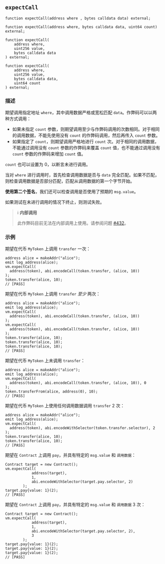 ## `expectCall`

```solidity
function expectCall(address where , bytes calldata data) external;
```

```solidity
function expectCall(address where, bytes calldata data, uint64 count) external;
```

```solidity
function expectCall(
    address where,
    uint256 value,
    bytes calldata data
) external;
```

```solidity
function expectCall(
    address where,
    uint256 value,
    bytes calldata data,
    uint64 count
) external;
```

### 描述 

期望调用指定地址 `where`，其中调用数据严格或宽松匹配 `data`。作弊码可以以两种方式调用：

- 如果未指定 `count` 参数，则期望调用至少与作弊码调用的次数相同。对于相同的调用数据，不能先使用没有 `count` 的作弊码调用，然后再传入 `count` 参数。
- 如果指定了 `count`，则期望调用严格地进行 `count` 次。对于相同的调用数据，不能通过调用没有 `count` 参数的作弊码来覆盖 `count` 值，也不能通过调用没有 `count` 参数的作弊码来增加 `count` 值。

`count` 也可以设置为 0，以断言未进行调用。

当对 `where` 进行调用时，首先检查调用数据是否与 `data` 完全匹配。如果不匹配，则检查调用数据是否部分匹配，匹配从调用数据的第一个字节开始。

**使用第二个签名**，我们还可以检查调用是否使用了预期的 `msg.value`。

如果测试在未进行调用的情况下终止，则测试失败。

> ℹ️ **内部调用**
>
> 此作弊码目前无法在内部调用上使用。请参阅问题 [#432](https://github.com/foundry-rs/foundry/issues/432)。

### 示例 

期望在代币 `MyToken` 上调用 `transfer` 一次：

```solidity
address alice = makeAddr("alice");
emit log_address(alice);
vm.expectCall(
  address(token), abi.encodeCall(token.transfer, (alice, 10))
);
token.transfer(alice, 10);
// [PASS]
```

期望在代币 `MyToken` 上调用 `transfer` *至少* 两次：

```solidity
address alice = makeAddr("alice");
emit log_address(alice);
vm.expectCall(
  address(token), abi.encodeCall(token.transfer, (alice, 10))
);
vm.expectCall(
  address(token), abi.encodeCall(token.transfer, (alice, 10))
);
token.transfer(alice, 10);
token.transfer(alice, 10);
token.transfer(alice, 10);
// [PASS]
```

期望在代币 `MyToken` 上未调用 `transfer`：

```solidity
address alice = makeAddr("alice");
emit log_address(alice);
vm.expectCall(
  address(token), abi.encodeCall(token.transfer, (alice, 10)), 0
);
token.transferFrom(alice, address(0), 10);
// [PASS]
```

期望在代币 `MyToken` 上使用任何调用数据调用 `transfer` 2 次：

```solidity
address alice = makeAddr("alice");
emit log_address(alice);
vm.expectCall(
  address(token), abi.encodeWithSelector(token.transfer.selector), 2
);
token.transfer(alice, 10);
token.transfer(alice, 10);
// [PASS]
```

期望在 `Contract` 上调用 `pay`，并具有特定的 `msg.value` 和 `调用数据`：

```solidity
Contract target = new Contract();
vm.expectCall(
            address(target),
            1,
            abi.encodeWithSelector(target.pay.selector, 2)
        );
target.pay{value: 1}(2);
// [PASS]
```

期望在 `Contract` 上调用 `pay`，并具有特定的 `msg.value` 和 `调用数据` 3 次：

```solidity
Contract target = new Contract();
vm.expectCall(
            address(target),
            1,
            abi.encodeWithSelector(target.pay.selector, 2),
            3
        );
target.pay{value: 1}(2);
target.pay{value: 1}(2);
target.pay{value: 1}(2);
// [PASS]
```